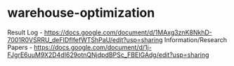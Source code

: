 # warehouse-optimization

Result Log - https://docs.google.com/document/d/1MAxg3znK8NkhD-7001R0VSRRU_deFIDfIfefWTShPaU/edit?usp=sharing
Information/Research Papers - https://docs.google.com/document/d/1j-FJgrE6uuM9X2D4dI629otnQNjdpdBPSc_FBEIGAdg/edit?usp=sharing